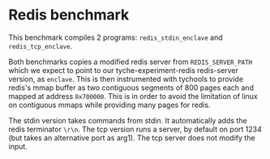 # Redis benchmark 

This benchmark compiles 2 programs: `redis_stdin_enclave` and `redis_tcp_enclave`.

Both benchmarks copies a modified redis server from `REDIS_SERVER_PATH` which we expect to point to our tyche-experiment-redis redis-server version, as `enclave`.
This is then instrumented with tychools to provide redis's mmap buffer as two contiguous segments of 800 pages each and mapped at address `0x700000`.
This is in order to avoid the limitation of linux on contiguous mmaps while providing many pages for redis.

The stdin version takes commands from stdin. It automatically adds the redis terminator `\r\n`.
The tcp version runs a server, by default on port 1234 (but takes an alternative port as arg1).
The tcp server does not modify the input.
